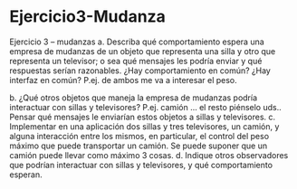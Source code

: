 # Ejercicio3-Mudanza
Ejercicio 3 – mudanzas
a. Describa qué comportamiento espera una empresa de mudanzas de un objeto
que representa una silla y otro que representa un televisor; o sea qué mensajes
les podría enviar y qué respuestas serían razonables. ¿Hay comportamiento en
común? ¿Hay interfaz en común? P.ej. de ambos me va a interesar el peso.

b. ¿Qué otros objetos que maneja la empresa de mudanzas podría
interactuar con sillas y televisores? P.ej. camión ... el resto piénselo uds..
Pensar qué mensajes le enviarían estos objetos a sillas y televisores.
c. Implementar en una aplicación dos sillas y tres televisores, un camión, y
alguna interacción entre los mismos, en particular, el control del peso
máximo que puede transportar un camión. Se puede suponer que un
camión puede llevar como máximo 3 cosas.
d. Indique otros observadores que podrían interactuar con sillas y
televisores, y qué comportamiento esperan.
